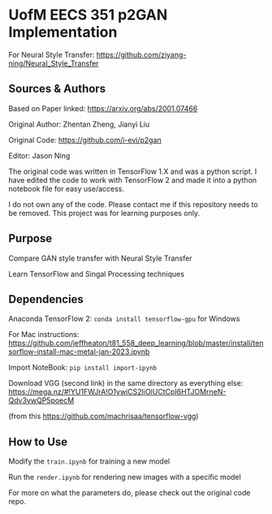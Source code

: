 # UofM EECS 351 p2GAN Implementation
For Neural Style Transfer: https://github.com/ziyang-ning/Neural_Style_Transfer

## Sources & Authors
Based on Paper linked: https://arxiv.org/abs/2001.07466 

Original Author: Zhentan Zheng, Jianyi Liu

Original Code: https://github.com/i-evi/p2gan

Editor: Jason Ning

The original code was written in TensorFlow 1.X and was a python script. I have edited the code to work with TensorFlow 2 and made it into a python notebook file for easy use/access. 

I do not own any of the code. Please contact me if this repository needs to be removed. This project was for learning purposes only.

## Purpose
Compare GAN style transfer with Neural Style Transfer

Learn TensorFlow and Singal Processing techniques

## Dependencies
Anaconda
TensorFlow 2: `conda install tensorflow-gpu` for Windows

For Mac instructions: https://github.com/jeffheaton/t81_558_deep_learning/blob/master/install/tensorflow-install-mac-metal-jan-2023.ipynb

Import NoteBook: `pip install import-ipynb`

Download VGG (second link) in the same directory as everything else:
https://mega.nz/#!YU1FWJrA!O1ywiCS2IiOlUCtCpI6HTJOMrneN-Qdv3ywQP5poecM

(from this https://github.com/machrisaa/tensorflow-vgg)

## How to Use
Modify the `train.ipynb` for training a new model

Run the `render.ipynb` for rendering new images with a specific model

For more on what the parameters do, please check out the original code repo.



